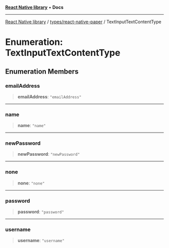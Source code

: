 [**React Native library**](../../../index.md) • **Docs**

***

[React Native library](../../../modules.md) / [types/react-native-paper](../index.md) / TextInputTextContentType

# Enumeration: TextInputTextContentType

## Enumeration Members

### emailAddress

> **emailAddress**: `"emailAddress"`

***

### name

> **name**: `"name"`

***

### newPassword

> **newPassword**: `"newPassword"`

***

### none

> **none**: `"none"`

***

### password

> **password**: `"password"`

***

### username

> **username**: `"username"`
